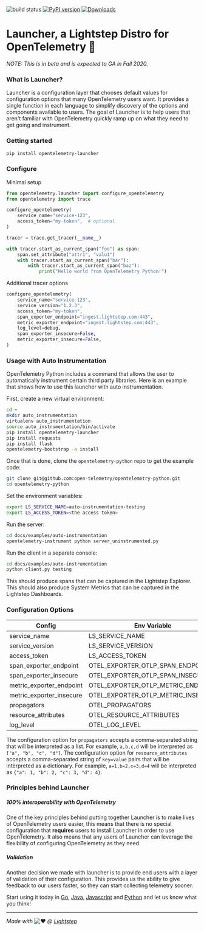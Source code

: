 ![build status](https://github.com/lightstep/otel-launcher-python/workflows/Python%20package/badge.svg) [![PyPI version](https://badge.fury.io/py/opentelemetry-launcher.svg)](https://badge.fury.io/py/opentelemetry-launcher) [![Downloads](https://pepy.tech/badge/opentelemetry-launcher)](https://pepy.tech/project/opentelemetry-launcher)

# Launcher, a Lightstep Distro for OpenTelemetry 🚀

_NOTE: This is in beta and is expected to GA in Fall 2020._

### What is Launcher?

Launcher is a configuration layer that chooses default values for configuration options that many OpenTelemetry users want. It provides a single function in each language to simplify discovery of the options and components available to users. The goal of Launcher is to help users that aren't familiar with OpenTelemetry quickly ramp up on what they need to get going and instrument.

### Getting started

```bash
pip install opentelemetry-launcher
```

### Configure

Minimal setup

```python
from opentelemetry.launcher import configure_opentelemetry
from opentelemetry import trace

configure_opentelemetry(
    service_name="service-123",
    access_token="my-token",  # optional
)

tracer = trace.get_tracer(__name__)

with tracer.start_as_current_span("foo") as span:
    span.set_attribute("attr1", "valu1")
    with tracer.start_as_current_span("bar"):
        with tracer.start_as_current_span("baz"):
            print("Hello world from OpenTelemetry Python!")

```

Additional tracer options

```python
configure_opentelemetry(
    service_name="service-123",
    service_version="1.2.3",
    access_token="my-token",
    span_exporter_endpoint="ingest.lightstep.com:443",
    metric_exporter_endpoint="ingest.lightstep.com:443",
    log_level=debug,
    span_exporter_insecure=False,
    metric_exporter_insecure=False,
)

```

### Usage with Auto Instrumentation

OpenTelemetry Python includes a command that allows the user to automatically instrument
certain third party libraries. Here is an example that shows how to use this launcher
with auto instrumentation.

First, create a new virtual environment:

```bash
cd ~
mkdir auto_instrumentation
virtualenv auto_instrumentation
source auto_instrumentation/bin/activate
pip install opentelemetry-launcher
pip install requests
pip install flask
opentelemetry-bootstrap -a install
```

Once that is done, clone the `opentelemetry-python` repo to get the example code:

```bash
git clone git@github.com:open-telemetry/opentelemetry-python.git
cd opentelemetry-python
```

Set the environment variables:

```bash
export LS_SERVICE_NAME=auto-instrumentation-testing
export LS_ACCESS_TOKEN=<the access token>
```

Run the server:

```bash
cd docs/examples/auto-instrumentation
opentelemetry-instrument python server_uninstrumented.py
```

Run the client in a separate console:

```bash
cd docs/examples/auto-instrumentation
python client.py testing
```

This should produce spans that can be captured in the Lightstep Explorer.
This should also produce System Metrics that can be captured in the Lightstep Dashboards.

### Configuration Options

|Config|Env Variable|Required|Default|
|------|------------|--------|-------|
|service_name                     |LS_SERVICE_NAME|y|-|
|service_version                  |LS_SERVICE_VERSION|n|`None`|
|access_token                     |LS_ACCESS_TOKEN|n|`None`|
|span_exporter_endpoint                    |OTEL_EXPORTER_OTLP_SPAN_ENDPOINT|n|`ingest.lightstep.com:443`|
|span_exporter_insecure  |OTEL_EXPORTER_OTLP_SPAN_INSECURE|n|`False`|
|metric_exporter_endpoint                  |OTEL_EXPORTER_OTLP_METRIC_ENDPOINT|n|`ingest.lightstep.com:443`|
|metric_exporter_insecure|OTEL_EXPORTER_OTLP_METRIC_INSECURE|n|`False`|
|propagators                      |OTEL_PROPAGATORS|n|`b3`|
|resource_attributes                  |OTEL_RESOURCE_ATTRIBUTES|n|`telemetry.sdk.language=python,telemetry.sdk.version=0.12b0`|
|log_level                        |OTEL_LOG_LEVEL|n|`ERROR`|

The configuration option for `propagators` accepts a comma-separated string that will be interpreted as a list. For example, `a,b,c,d` will be interpreted as `["a", "b", "c", "d"]`.
The configuration option for `resource_attributes` accepts a comma-separated string of `key=value` pairs that will be interpreted as a dictionary. For example, `a=1,b=2,c=3,d=4` will be interpreted as `{"a": 1, "b": 2, "c": 3, "d": 4}`.

### Principles behind Launcher

##### 100% interoperability with OpenTelemetry

One of the key principles behind putting together Launcher is to make lives of OpenTelemetry users easier, this means that there is no special configuration that **requires** users to install Launcher in order to use OpenTelemetry. It also means that any users of Launcher can leverage the flexibility of configuring OpenTelemetry as they need.

##### Validation

Another decision we made with launcher is to provide end users with a layer of validation of their configuration. This provides us the ability to give feedback to our users faster, so they can start collecting telemetry sooner.

Start using it today in [Go](https://github.com/lightstep/otel-launcher-go), [Java](https://github.com/lightstep/otel-launcher-java), [Javascript](https://github.com/lightstep/otel-launcher-node) and [Python](https://github.com/lightstep/otel-launcher-python) and let us know what you think!

------

*Made with* ![:heart:](https://a.slack-edge.com/production-standard-emoji-assets/10.2/apple-medium/2764-fe0f.png) *@ [Lightstep](http://lightstep.com/)*
